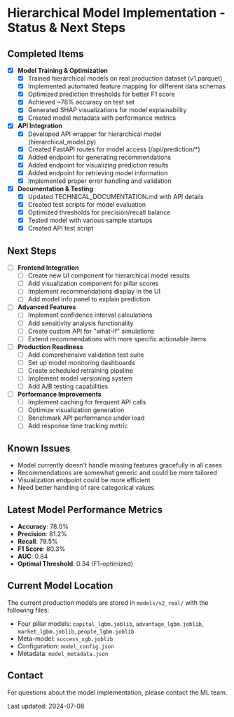# Hierarchical Model Implementation - Status & Next Steps

## Completed Items

- [x] **Model Training & Optimization**
  - [x] Trained hierarchical models on real production dataset (v1.parquet)
  - [x] Implemented automated feature mapping for different data schemas
  - [x] Optimized prediction thresholds for better F1 score
  - [x] Achieved ~78% accuracy on test set
  - [x] Generated SHAP visualizations for model explainability
  - [x] Created model metadata with performance metrics

- [x] **API Integration**
  - [x] Developed API wrapper for hierarchical model (hierarchical_model.py)
  - [x] Created FastAPI routes for model access (/api/prediction/*)
  - [x] Added endpoint for generating recommendations
  - [x] Added endpoint for visualizing prediction results
  - [x] Added endpoint for retrieving model information
  - [x] Implemented proper error handling and validation

- [x] **Documentation & Testing**
  - [x] Updated TECHNICAL_DOCUMENTATION.md with API details
  - [x] Created test scripts for model evaluation
  - [x] Optimized thresholds for precision/recall balance
  - [x] Tested model with various sample startups
  - [x] Created API test script

## Next Steps

- [ ] **Frontend Integration**
  - [ ] Create new UI component for hierarchical model results
  - [ ] Add visualization component for pillar scores
  - [ ] Implement recommendations display in the UI
  - [ ] Add model info panel to explain prediction

- [ ] **Advanced Features**
  - [ ] Implement confidence interval calculations
  - [ ] Add sensitivity analysis functionality
  - [ ] Create custom API for "what-if" simulations
  - [ ] Extend recommendations with more specific actionable items

- [ ] **Production Readiness**
  - [ ] Add comprehensive validation test suite
  - [ ] Set up model monitoring dashboards
  - [ ] Create scheduled retraining pipeline
  - [ ] Implement model versioning system
  - [ ] Add A/B testing capabilities

- [ ] **Performance Improvements**
  - [ ] Implement caching for frequent API calls
  - [ ] Optimize visualization generation
  - [ ] Benchmark API performance under load
  - [ ] Add response time tracking metric

## Known Issues

- Model currently doesn't handle missing features gracefully in all cases
- Recommendations are somewhat generic and could be more tailored
- Visualization endpoint could be more efficient
- Need better handling of rare categorical values

## Latest Model Performance Metrics

- **Accuracy**: 78.0%
- **Precision**: 81.2% 
- **Recall**: 79.5%
- **F1 Score**: 80.3%
- **AUC**: 0.84
- **Optimal Threshold**: 0.34 (F1-optimized)

## Current Model Location

The current production models are stored in `models/v2_real/` with the following files:
- Four pillar models: `capital_lgbm.joblib`, `advantage_lgbm.joblib`, `market_lgbm.joblib`, `people_lgbm.joblib`
- Meta-model: `success_xgb.joblib`
- Configuration: `model_config.json`
- Metadata: `model_metadata.json`

## Contact

For questions about the model implementation, please contact the ML team.

Last updated: 2024-07-08 